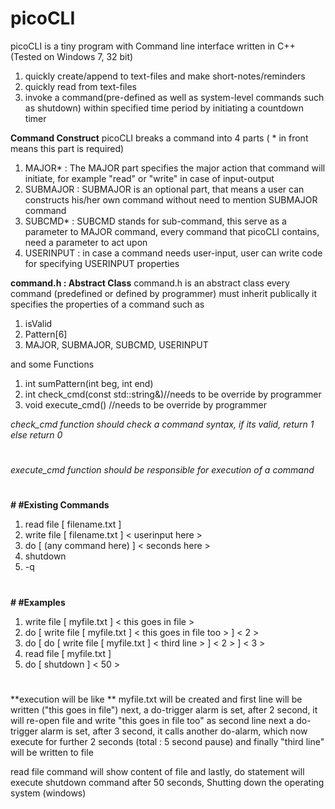 # picoCLI
picoCLI is a tiny program with Command line interface written in C++ (Tested on Windows 7, 32 bit) 

1. quickly create/append to text-files and make short-notes/reminders 
2. quickly read from text-files
3. invoke a command(pre-defined as well as system-level commands such as shutdown) within specified time period by initiating a countdown timer

**Command Construct**
picoCLI breaks a command into 4 parts ( * in front means this part is required)
1. MAJOR* : The MAJOR part specifies the major action that command will initiate, for example "read" or "write" in case of input-output 
2. SUBMAJOR : SUBMAJOR is an optional part, that means a user can constructs his/her own command without need to mention SUBMAJOR command
3. SUBCMD* : SUBCMD stands for sub-command, this serve as a parameter to MAJOR command, every command that picoCLI contains, need a parameter to act upon
4. USERINPUT : in case a command needs user-input, user can write code for specifying USERINPUT properties 

**command.h : Abstract Class**
command.h is an abstract class every command (predefined or defined by programmer) must inherit publically
it specifies the properties of a command such as 
1. isValid 
2. Pattern[6]
3. MAJOR, SUBMAJOR, SUBCMD, USERINPUT

and some Functions 
1. int sumPattern(int beg, int end)
2. int check_cmd(const std::string&)//needs to be override by programmer
3. void execute_cmd() //needs to be override by programmer

_check_cmd function should check a command syntax, if its valid, return 1 else return 0_
#
_execute_cmd function should be responsible for execution of a command_
#
**# #Existing Commands**
1. read file [ filename.txt ]
2. write file [ filename.txt ] < userinput here >
3. do [ (any command here) ] < seconds here >
4. shutdown
5. -q 

#

**# #Examples**

1. write file [ myfile.txt ] < this goes in file >
2. do [ write file [ myfile.txt ] < this goes in file too > ] < 2 > 
3. do [ do [ write file [ myfile.txt ] < third line > ] < 2 > ] < 3 > 
4. read file [ myfile.txt ] 
5. do [ shutdown ] < 50 > 
#
**execution will be like ** 
myfile.txt will be created and first line will be written ("this goes in file") 
next, a do-trigger alarm is set, after 2 second, it will re-open file and write "this goes in file too" as second line
next a do-trigger alarm is set, after 3 second, it calls another do-alarm, which now execute for further 2 seconds (total : 5 second pause) and finally "third line" will be written to file

read file command will show content of file
and lastly, do statement will execute shutdown command after 50 seconds, Shutting down the operating system (windows)